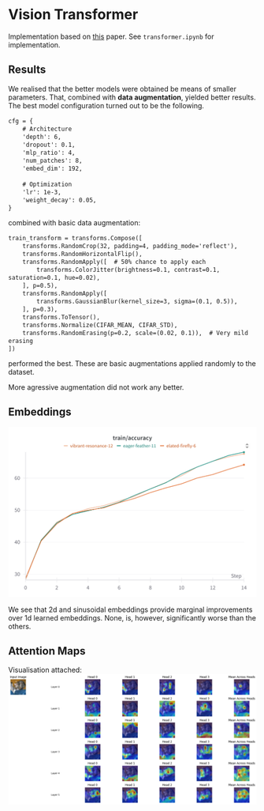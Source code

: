 # Vision Transformer 

Implementation based on [this](https://arxiv.org/abs/2010.11929) paper. 
See `transformer.ipynb` for implementation. 

## Results 
We realised that the better models were obtained be means of smaller parameters. That, combined with **data augmentation**, yielded better results. 
The best model configuration turned out to be the following. 

```
cfg = {
    # Architecture
    'depth': 6,
    'dropout': 0.1,          
    'mlp_ratio': 4,
    'num_patches': 8,        
    'embed_dim': 192,        

    # Optimization
    'lr': 1e-3,              
    'weight_decay': 0.05,    
}
```

combined with basic data augmentation:

```
train_transform = transforms.Compose([
    transforms.RandomCrop(32, padding=4, padding_mode='reflect'),
    transforms.RandomHorizontalFlip(),
    transforms.RandomApply([  # 50% chance to apply each
        transforms.ColorJitter(brightness=0.1, contrast=0.1, saturation=0.1, hue=0.02),
    ], p=0.5),
    transforms.RandomApply([
        transforms.GaussianBlur(kernel_size=3, sigma=(0.1, 0.5)),
    ], p=0.3),
    transforms.ToTensor(),
    transforms.Normalize(CIFAR_MEAN, CIFAR_STD),
    transforms.RandomErasing(p=0.2, scale=(0.02, 0.1)),  # Very mild erasing
])
```

performed the best. These are basic augmentations applied randomly to the dataset. 

More agressive augmentation did not work any better. 

## Embeddings 

![alt text](pos_enc.png)

We see that 2d and sinusoidal embeddings provide marginal improvements over 1d learned embeddings. None, is, however, significantly worse than the others. 


## Attention Maps
Visualisation attached:
![alt text](image-2.png)

